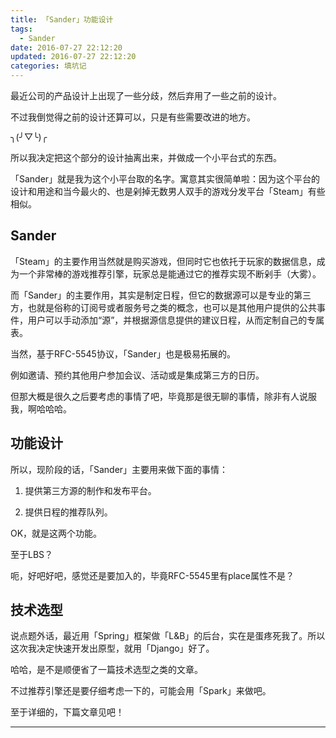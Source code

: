 ```yaml
---
title: 「Sander」功能设计
tags:
  - Sander
date: 2016-07-27 22:12:20
updated: 2016-07-27 22:12:20
categories: 填坑记
---
```


最近公司的产品设计上出现了一些分歧，然后弃用了一些之前的设计。

不过我倒觉得之前的设计还算可以，只是有些需要改进的地方。

╮(╯▽╰)╭

所以我决定把这个部分的设计抽离出来，并做成一个小平台式的东西。

「Sander」就是我为这个小平台取的名字。寓意其实很简单啦：因为这个平台的设计和用途和当今最火的、也是剁掉无数男人双手的游戏分发平台「Steam」有些相似。

<!-- more -->

## Sander

「Steam」的主要作用当然就是购买游戏，但同时它也依托于玩家的数据信息，成为一个非常棒的游戏推荐引擎，玩家总是能通过它的推荐实现不断剁手（大雾）。

而「Sander」的主要作用，其实是制定日程，但它的数据源可以是专业的第三方，也就是俗称的订阅号或者服务号之类的概念，也可以是其他用户提供的公共事件，用户可以手动添加“源”，并根据源信息提供的建议日程，从而定制自己的专属表。

当然，基于RFC-5545协议，「Sander」也是极易拓展的。

例如邀请、预约其他用户参加会议、活动或是集成第三方的日历。

但那大概是很久之后要考虑的事情了吧，毕竟那是很无聊的事情，除非有人说服我，啊哈哈哈。

## 功能设计

所以，现阶段的话，「Sander」主要用来做下面的事情：

1. 提供第三方源的制作和发布平台。

2. 提供日程的推荐队列。

OK，就是这两个功能。

至于LBS？

呃，好吧好吧，感觉还是要加入的，毕竟RFC-5545里有place属性不是？

## 技术选型

说点题外话，最近用「Spring」框架做「L&B」的后台，实在是蛋疼死我了。所以这次我决定快速开发出原型，就用「Django」好了。

哈哈，是不是顺便省了一篇技术选型之类的文章。

不过推荐引擎还是要仔细考虑一下的，可能会用「Spark」来做吧。

至于详细的，下篇文章见吧！

---